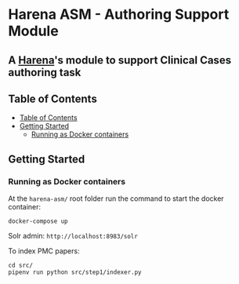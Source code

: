 # Harena ASM - Authoring Support Module
## A [Harena](https://github.com/datasci4health/harena)'s module to support Clinical Cases authoring task

## Table of Contents 

* [Table of Contents](#table-of-contents)
* [Getting Started](#getting-started)
  * [Running as Docker containers](#running-as-docker-containers)
<!-- * [System Requirements](#system-requirements)
  * [For running as Docker containers](#for-running-as-linuxwindows-docker-containers)
  * [For running locally](#for-running-locally)
* [Configuration](#configuration)
  * [Virtualenvs: AdonisJS](#virtualenvs-adonisjs)
  * [Virtualenvs: Database](#virtualenvs-database)
* [Contributing](#contributing)
  * [Project organization](#project-organization)
  * [Branch organization (future CI/CD)](#branch-organization-future-cicd)-->

   

## Getting Started

### Running as Docker containers

At the ```harena-asm/``` root folder run the command to start the docker container:

```docker-compose up```

Solr admin: ```http://localhost:8983/solr```

To index PMC papers: 

```
cd src/
pipenv run python src/step1/indexer.py
```
